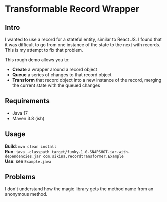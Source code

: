 # Transformable Record Wrapper

## Intro

I wanted to use a record for a stateful entity, similar to React JS. I found that it was difficult to go
from one instance of the state to the next with records. This is my attempt to fix that problem.

This rough demo allows you to:
- **Create** a wrapper around a record object
- **Queue** a series of changes to that record object
- **Transform** that record object into a new instance of the record, merging the current state with the queued changes

## Requirements

- Java 17
- Maven 3.8 (ish)

## Usage

**Build**: `mvn clean install`  
**Run**: `java -classpath target/funky-1.0-SNAPSHOT-jar-with-dependencies.jar com.sikina.recordtransformer.Example`  
**Use**: see `Example.java`

## Problems
I don't understand how the magic library gets the method name from an anonymous method.
```